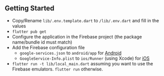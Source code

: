 ## Getting Started

- Copy/Rename `lib/.env.template.dart` to `/lib/.env.dart` and fill in the values
- `flutter pub get`
- Configure the application in the Firebase project (the package name/bundle id must match)
- Add the Firebase configuration file
  - `google-services.json` to `android/app` for [Android](https://firebase.flutter.dev/docs/installation/android/)
  - `GoogleService-Info.plist` to `ios/Runner` (using Xcode) for [iOS](https://firebase.flutter.dev/docs/installation/ios/#enabling-use-of-firebase-emulator-suite)
- `flutter run -t lib/local_main.dart` assuming you want to use the Firebase emulators. `flutter run` otherwise.
